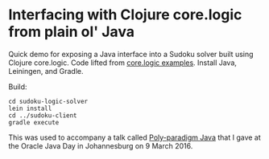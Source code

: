 # Interfacing with Clojure core.logic from plain ol' Java

Quick demo for exposing a Java interface into a Sudoku solver built using Clojure core.logic.
Code lifted from [core.logic examples](https://github.com/clojure/core.logic/wiki/Examples).
Install Java, Leiningen, and Gradle. 

Build:

    cd sudoku-logic-solver
    lein install
    cd ../sudoku-client
    gradle execute

This was used to accompany a talk called [Poly-paradigm Java](https://www.icloud.com/keynote/000DC0VmlCSh9MckDa8yOH0LQ#Poly-paradigm_Java)
that I gave at the Oracle Java Day in Johannesburg on 9 March 2016.
